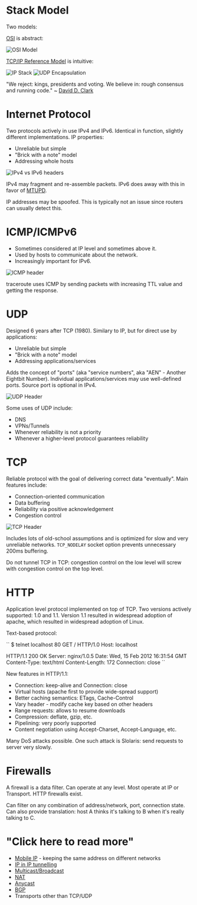 
# Stack Model

Two models:

[OSI](http://en.wikipedia.org/wiki/OSI_model) is abstract:

![OSI Model](http://upload.wikimedia.org/wikipedia/commons/2/2b/Osi-model.png)

[TCP/IP Reference Model](http://en.wikipedia.org/wiki/TCP/IP_model) is intuitive:

![IP Stack](http://upload.wikimedia.org/wikipedia/commons/c/c4/IP_stack_connections.svg)
![UDP Encapsulation](http://upload.wikimedia.org/wikipedia/commons/3/3b/UDP_encapsulation.svg)

"We reject: kings, presidents and voting. We believe in: rough consensus and running code." ~ [David D. Clark](http://en.wikipedia.org/wiki/David_D._Clark)

# Internet Protocol

Two protocols actively in use IPv4 and IPv6. Identical in function, slightly different implementations. IP properties:

* Unreliable but simple
* "Brick with a note" model
* Addressing whole hosts

![IPv4 vs IPv6 headers](http://2.bp.blogspot.com/-y8SWF1V2YYE/TlUuuddulTI/AAAAAAAAAOM/5lWHruyWh3c/s1600/ipv4_ipv6.jpg)

IPv4 may fragment and re-assemble packets. IPv6 does away with this in favor of [MTUPD](http://en.wikipedia.org/wiki/Path_MTU_Discovery).

IP addresses may be spoofed. This is typically not an issue since routers can usually detect this.

# ICMP/ICMPv6

* Sometimes considered at IP level and sometimes above it.
* Used by hosts to communicate about the network.
* Increasingly important for IPv6.

![ICMP header](http://www.winsocketdotnetworkprogramming.com/winsock2programming/winsock2advancedrawsocket11_files/image002.png)

traceroute uses ICMP by sending packets with increasing TTL value and getting the response.

# UDP

Designed 6 years after TCP (1980). Similary to IP, but for direct use by applications:

* Unreliable but simple
* "Brick with a note" model
* Addressing applications/services

Adds the concept of "ports" (aka "service numbers", aka "AEN" - Another Eightbit Number). Individual applications/services may use well-defined ports. Source port is optional in IPv4.

![UDP Header](http://ipv6.com/images/diagrams/udp2.gif)

Some uses of UDP include:

* DNS
* VPNs/Tunnels
* Whenever reliability is not a priority
* Whenever a higher-level protocol guarantees reliability

# TCP

Reliable protocol with the goal of delivering correct data "eventually". Main features include:

* Connection-oriented communication
* Data buffering
* Reliability via positive acknowledgement
* Congestion control

![TCP Header](http://systemstechblog.files.wordpress.com/2011/02/tcpheader.jpg)

Includes lots of old-school assumptions and is optimized for slow and very unreliable networks. `TCP_NODELAY` socket option prevents unnecessary 200ms buffering.

Do not tunnel TCP in TCP: congestion control on the low level will screw with congestion control on the top level.

# HTTP

Application level protocol implemented on top of TCP. Two versions actively supported: 1.0 and 1.1. Version 1.1 resulted in widespread adoption of apache, which resulted in widespread adoption of Linux.

Text-based protocol:

``
$ telnet localhost 80
GET / HTTP/1.0
Host: localhost

HTTP/1.1 200 OK
Server: nginx/1.0.5
Date: Wed, 15 Feb 2012 16:31:54 GMT
Content-Type: text/html
Content-Length: 172
Connection: close
``

New features in HTTP/1.1:

* Connection: keep-alive and Connection: close
* Virtual hosts (apache first to provide wide-spread support)
* Better caching semantics: ETags, Cache-Control
* Vary header - modify cache key based on other headers
* Range requests: allows to resume downloads
* Compression: deflate, gzip, etc.
* Pipelining: very poorly supported
* Content negotiation using Accept-Charset, Accept-Language, etc.

Many DoS attacks possible. One such attack is Slolaris: send requests to server very slowly.

# Firewalls

A firewall is a data filter. Can operate at any level. Most operate at IP or Transport. HTTP firewalls exist.

Can filter on any combination of address/network, port, connection state. Can also provide translation: host A thinks it's talking to B when it's really talking to C.

# "Click here to read more"

* [Mobile IP]() - keeping the same address on different networks
* [IP in IP tunnelling]()
* [Multicast/Broadcast]()
* [NAT]()
* [Anycast]()
* [BGP]()
* Transports other than TCP/UDP
